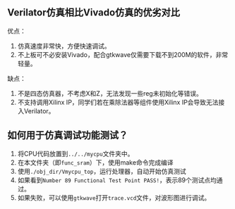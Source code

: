 ## Verilator仿真相比Vivado仿真的优劣对比

优点：
1. 仿真速度非常快，方便快速调试。
2. 不上板可不必安装Vivado，配合gtkwave仅需要下载不到200M的软件，非常轻量。

缺点：
1. 不是四态仿真器，不考虑X和Z，无法发现一些reg未初始化等错误。
2. 不支持调用Xilinx IP，同学们若在乘除法器等组件使用Xilinx IP会导致无法接入Verilator。

## 如何用于仿真调试功能测试？

1. 将CPU代码放置到`../../mycpu`文件夹中。
2. 在本文件夹（即`func_sram`）下，使用make命令完成编译
3. 使用`./obj_dir/Vmycpu_top`，运行处理器，自动开始仿真测试
4. 如果看到`Number 89 Functional Test Point PASS!`，表示89个测试点均通过。
5. 如果失败，可以使用`gtkwave`打开`trace.vcd`文件，对波形图进行调试。